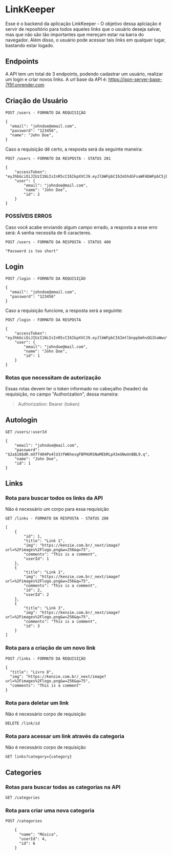 # LinkKeeper

Esse é o backend da aplicação LinkKeeper - O objetivo dessa aplciação é servir de repositório para todos aqueles links que o usuário deseja salvar, mas que não são tão importantes que mereçam estar na barra do navegador. Além disso, o usuário pode acessar tais links em qualquer lugar, bastando estar logado.

## Endpoints

A API tem um total de 3 endpoints, podendo cadastrar um usuário, realizar um login e criar novos links. 
A url base da API é: https://json-server-base-7f5f.onrender.com

## Criação de Usuário
````````
POST /users - FORMATO DA REQUISIÇÃO
````````
````````
{
  "email": "johndoe@email.com",
  "password": "123456",
  "name": "John Doe",
}
````````
Caso a requisição dê certo, a resposta será da seguinte maneira:
````````
POST /users - FORMATO DA RESPOSTA - STATUS 201
````````
````````
{
	"accessToken": "eyJhbGciOiJIUzI1NiIsInR5cCI6IkpXVCJ9.eyJlbWFpbCI6Im5hdGFsaWFAbWFpbC5jb20iLCJpYXQiOjE2ODI2MjMwODcsImV4cCI6MTY4MjYyNjY4Nywic3ViIjoiMiJ9.iB2WB7BjDWcd5PmSZ1C1fZsfNbtJbJi4cY_D_lwWBU",
	"user": {
		"email": "johndoe@mail.com",
		"name": "John Doe",
		"id": 2
	}
}
````````
### POSSÍVEIS ERROS
Caso você acabe enviando algum campo errado, a resposta a esse erro será:
A senha necessita de 6 caracteres.
````
POST /users - FORMATO DA RESPOSTA - STATUS 400
````
````
"Password is too short"
````
## Login
````
POST /login - FORMATO DA REQUISIÇÃO
````
````
{
  "email": "johndoe@email.com",
  "password": "123456"
}
````
Caso a requisição funcione, a resposta será a seguinte:
````
POST /login - FORMATO DA RESPOSTA 
````
````
{
	"accessToken": "eyJhbGciOiJIUzI1NiIsInR5cCI6IkpXVCJ9.eyJlbWFpbCI6ImtlbnppbmhvQG1haWwuY29tIiwiaWF0IjoxNjgyNzExMDkzLCJleHAiOjE2ODI3MTQ2OTMsInN1YiI6IjEifQ.QdkfnlXsEVQ6Pm6FzWVmU3Mo1GDeDxDJ_VTxoFDlXqo",
	"user": {
		"email": "johndoe@mail.com",
		"name": "John Doe",
		"id": 1
	}
}
````
### Rotas que necessitam de autorização 
Essas rotas devem ter o token informado no cabeçalho (header) da requisição, no campo "Authorization", dessa maneira:
>Authorization: Bearer {token}
## Autologin
````
GET /users/:userId
````
````
{
	"email": "johndoe@mail.com",
	"password": "$2a$10$dR.mXf7404Po4lU1tFW6hesgFBPHURSNaMEbRLpX3eGNwUnBBL9.q",
	"name": "John Doe",
	"id": 1
}
````
## Links
### Rota para buscar todos os links da API
Não é necessário um corpo para essa requisição 
````
GET /links - FORMATO DA RESPOSTA - STATUS 200
````
````
[
	{
		"id": 1,
		"title": "Link 1",
		"img": "https://kenzie.com.br/_next/image?url=%2Fimages%2Flogo.png&w=256&q=75",
		"comments": "This is a comment",
		"userId": 1
	},
	{
		"title": "Link 1",
		"img": "https://kenzie.com.br/_next/image?url=%2Fimages%2Flogo.png&w=256&q=75",
		"comments": "This is a comment",
		"id": 2,
		"userId": 2
	},
	{
		"title": "Link 3",
		"img": "https://kenzie.com.br/_next/image?url=%2Fimages%2Flogo.png&w=256&q=75",
		"comments": "This is a comment",
		"id": 3
	}
]
````
### Rota para a criação de um novo link
````
POST /links - FORMATO DA REQUISIÇÃO
 ````
````
{
  "title": "Livro 8",
  "img": "https://kenzie.com.br/_next/image?url=%2Fimages%2Flogo.png&w=256&q=75",
  "comments": "This is a comment"
}
````
### Rota para deletar um link
Não é necessário corpo de requisição 
````
DELETE /link/id
````
### Rota para acessar um link através da categoria
Não é necessário corpo de requisição
````
GET links?category={category}
````
## Categories
### Rotas para buscar todas as categorias na API
````
GET /categories
````
### Rota para criar uma nova categoria
````
POST /categories
````
````
    {
      "name": "Música",
      "userId": 4,
      "id": 6
    }
````

